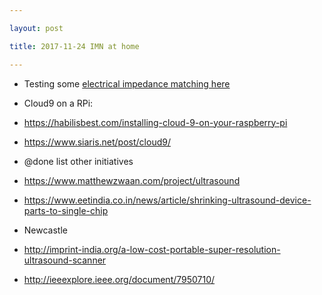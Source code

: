 ```yaml
---

layout: post

title: 2017-11-24 IMN at home

---
```



-   Testing some [electrical impedance matching
    here](/retired/cletus/IMN/Readme.md)
-   Cloud9 on a RPi:
-   https://habilisbest.com/installing-cloud-9-on-your-raspberry-pi
-   https://www.siaris.net/post/cloud9/
-   @done list other initiatives
-   https://www.matthewzwaan.com/project/ultrasound
-   https://www.eetindia.co.in/news/article/shrinking-ultrasound-device-parts-to-single-chip
-   Newcastle

-   http://imprint-india.org/a-low-cost-portable-super-resolution-ultrasound-scanner

-   http://ieeexplore.ieee.org/document/7950710/


